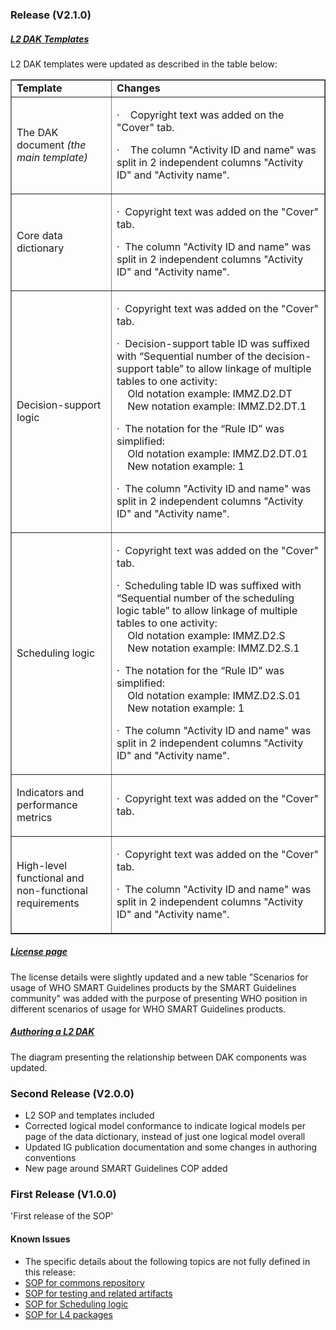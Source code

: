 ### Release (V2.1.0)
 ##### [L2 DAK Templates](https://smart.who.int/ig-starter-kit/l2_templates.html)

 L2 DAK templates were updated as described in the table below:
<table border="1">
	<tbody>
		<tr>
			<td width="193"><strong>Template</strong></td>
			<td width="558"><strong>Changes</strong></td>
		</tr>
		<tr>
			<td width="193">
				<p>The DAK document<em> (the main template)</em>
				</p>
			</td>
			<td width="132">
				<p>&middot;&nbsp;&nbsp;&nbsp; Copyright text was added on the "Cover" tab.</p>
				<p>&middot;&nbsp;&nbsp;&nbsp; The column "Activity ID and name" was split in 2 independent columns "Activity ID" and "Activity name".</p>
			</td>
		</tr>
		<tr>
			<td width="193">
				<p>Core data dictionary</p>
			</td>
			<td width="132">
				<p>&middot;&nbsp; Copyright text was added on the "Cover" tab.</p>
				<p>&middot;&nbsp; The column "Activity ID and name" was split in 2 independent columns "Activity ID" and "Activity name".</p>
			</td>
		</tr>
		<tr>
			<td width="193">
				<p>Decision-support logic</p>
			</td>
			<td width="132">
				<p>&middot;&nbsp; Copyright text was added on the "Cover" tab.</p>
				<p>&middot;&nbsp; Decision-support table ID was suffixed with “Sequential number of the decision-support table” to allow linkage of multiple tables to one activity: <br>
				&nbsp;&nbsp;&nbsp;&nbsp;Old notation example: IMMZ.D2.DT<br>
				&nbsp;&nbsp;&nbsp;&nbsp;New notation example: IMMZ.D2.DT.1
				</p>
				<p>&middot;&nbsp; The notation for the “Rule ID” was simplified:<br>
				&nbsp;&nbsp;&nbsp;&nbsp;Old notation example: IMMZ.D2.DT.01<br>
				&nbsp;&nbsp;&nbsp;&nbsp;New notation example: 1
				</p>
				<p>&middot;&nbsp; The column "Activity ID and name" was split in 2 independent columns "Activity ID" and "Activity name".</p>
			</td>
		</tr>
		<tr>
			<td width="193">
				<p>Scheduling logic</p>
			</td>
			<td width="132">
				<p>&middot;&nbsp; Copyright text was added on the "Cover" tab.</p>
				<p>&middot;&nbsp; Scheduling table ID was suffixed with “Sequential number of the scheduling logic table” to allow linkage of multiple tables to one activity: <br>
				&nbsp;&nbsp;&nbsp;&nbsp;Old notation example: IMMZ.D2.S<br>
				&nbsp;&nbsp;&nbsp;&nbsp;New notation example: IMMZ.D2.S.1
				</p>
				<p>&middot;&nbsp; The notation for the “Rule ID” was simplified:<br>
				&nbsp;&nbsp;&nbsp;&nbsp;Old notation example: IMMZ.D2.S.01<br>
				&nbsp;&nbsp;&nbsp;&nbsp;New notation example: 1
				</p>
				<p>&middot;&nbsp; The column "Activity ID and name" was split in 2 independent columns "Activity ID" and "Activity name".</p>
			</td>
		</tr>
		<tr>
			<td width="193">
				<p>Indicators and performance metrics</p>
			</td>
			<td width="132">
				<p>&middot;&nbsp; Copyright text was added on the "Cover" tab.</p>
			</td>
		</tr>
		<tr>
			<td width="193">
				<p>High-level functional and non-functional requirements</p>
			</td>
			<td width="132">
				<p>&middot;&nbsp; Copyright text was added on the "Cover" tab.</p>
				<p>&middot;&nbsp; The column "Activity ID and name" was split in 2 independent columns "Activity ID" and "Activity name".</p>
			</td>
		</tr>
	</tbody>
</table>

##### [License page](https://smart.who.int/ig-starter-kit/license.html)

The license details were slightly updated and a new table "Scenarios for usage of WHO SMART Guidelines products by the SMART Guidelines community" was added with the purpose of presenting WHO position in different scenarios of usage for WHO SMART Guidelines products.

##### [Authoring a L2 DAK](https://smart.who.int/ig-starter-kit/l2_dak_authoring.html)

The diagram presenting the relationship between DAK components was updated.


### Second Release (V2.0.0)
* L2 SOP and templates included
* Corrected logical model conformance to indicate logical models per page of the data dictionary, instead of just one logical model overall
* Updated IG publication documentation and some changes in authoring conventions
* New page around SMART Guidelines COP added

### First Release (V1.0.0)


'First release of the SOP'

#### Known Issues
* The specific details about the following topics are not fully defined in this release:
* <a href="https://github.com/WorldHealthOrganization/smart-ig-starter-kit/issues/120">SOP for commons repository</a>
* <a href="https://github.com/WorldHealthOrganization/smart-ig-starter-kit/issues/80">SOP for testing and related artifacts</a>
* <a href="https://github.com/WorldHealthOrganization/smart-ig-starter-kit/issues/88">SOP for Scheduling logic</a>
* <a href="https://github.com/WorldHealthOrganization/smart-ig-starter-kit/issues/93">SOP for L4 packages</a>